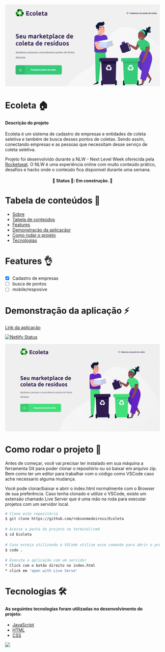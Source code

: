 ![Banner - Ecoleta](https://github.com/robsonmedeiross/Assets-git/blob/main/Banner%20-%20ecoleta.png)


Ecoleta 
🏠
=================

#### Descrição do projeto

Ecoleta é um sistema de cadastro de empresas e entidades de coleta seletiva e também de busca desses pontos de coletas. Sendo assim, conectando empresas e as pessoas que necessitam desse serviço de coleta seletiva.

Projeto foi desenvolvido durante a NLW - Next Level Week oferecida pela [Rocketseat](https://github.com/rocketseat-education). O NLW é uma experiência online com muito conteúdo prático, desafios e hacks onde o conteúdo fica disponível durante uma semana.

<h4 align="center"> 
	🚧 Status 🚀: Em construção. 🚧
</h4>

Tabela de conteúdos 
🏁
=================
<!--ts-->
   * [Sobre](#Ecoleta)
   * [Tabela de conteúdos](#tabela-de-conteúdos)
   * [Features](#Features)
   * [Demonstração da aplicaçãor](#Demonstração-da-aplicação)
   * [Como rodar o projeto](#Como-rodar-o-projeto)
   * [Tecnologias](#tecnologias)
<!--te-->

Features 
👌
=================

- [x] Cadastro de empresas
- [ ] busca de pontos
- [ ] mobile/resposive

Demonstração da aplicação 
⚡
=================

<p><a href="https://goofy-hawking-7d1645.netlify.app/" >Link da aplicação</a></p>

[![Netlify Status](https://api.netlify.com/api/v1/badges/50956cd7-512a-425e-be39-16d0d7edd68b/deploy-status)](https://app.netlify.com/sites/goofy-hawking-7d1645/deploys)

![Gif - Ecoleta](https://github.com/robsonmedeiross/Assets-git/blob/main/Gif%20-%20Ecoleta.gif)

Como rodar o projeto 
🚀
=================

<p> Antes de começar, você vai precisar ter instalado em sua máquina a ferramenta Git para poder clonar o repositório ou só baixar em arquivo zip. Bem como ter um editor para trabalhar com o código como VSCode caso ache necessario alguma mudança. </p>

<p>Você pode clonar/baixar e abrir o index.html normalmente com o Browser de sua preferência. Caso tenha clonado e utilize o VSCode, existe um extensão chamado Live Server que é uma mão na roda para executar projetos com um servidor local.</p>

```bash
# Clone este repositório
$ git clone https://github.com/robsonmedeiross/Ecoleta

# Acesse a pasta do projeto no terminal/cmd
$ cd Ecoleta

# Caso esteja utilizando o VSCode utilize esse comando para abrir o projeto no editor.
$ code .

# Execute a aplicação com um servidor
* Click com o botão direito no index.html 
* click em 'open with Live Serve'
```

Tecnologias 
🛠 
=================

#### As seguintes tecnologias foram utilizadas no desenvolvimento do projeto:

- [JavaScript](https://www.javascript.com)
- [HTML](https://html.com)
- [CSS](https://purecss.io)

[<img src="https://img.shields.io/badge/LICENSE-MIT-green" />](https://github.com/robsonmedeiross/Ecoleta/blob/main/LICENSE)

